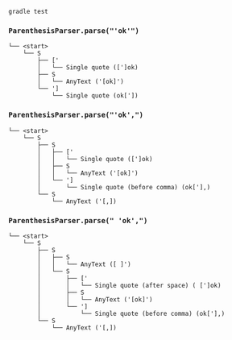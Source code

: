 `gradle test`

### `ParenthesisParser.parse("'ok'")`
```
└── <start>
    └── S
        ├── ['
        │   └── Single quote ([']ok)
        ├── S
        │   └── AnyText ('[ok]')
        └── ']
            └── Single quote (ok['])
```

### `ParenthesisParser.parse("'ok',")`
```
└── <start>
    └── S
        ├── S
        │   ├── ['
        │   │   └── Single quote ([']ok)
        │   ├── S
        │   │   └── AnyText ('[ok]')
        │   └── ']
        │       └── Single quote (before comma) (ok['],)
        └── S
            └── AnyText ('[,])
```

### `ParenthesisParser.parse(" 'ok',")`
```
└── <start>
    └── S
        ├── S
        │   ├── S
        │   │   └── AnyText ([ ]')
        │   └── S
        │       ├── ['
        │       │   └── Single quote (after space) ( [']ok)
        │       ├── S
        │       │   └── AnyText ('[ok]')
        │       └── ']
        │           └── Single quote (before comma) (ok['],)
        └── S
            └── AnyText ('[,])
```